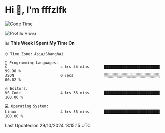 # Hi 👋, I'm fffzlfk

<!--START_SECTION:waka-->
![Code Time](http://img.shields.io/badge/Code%20Time-976%20hrs%2027%20mins-blue)

![Profile Views](http://img.shields.io/badge/Profile%20Views-0-blue)

📊 **This Week I Spent My Time On** 

```text
🕑︎ Time Zone: Asia/Shanghai

💬 Programming Languages: 
C                        4 hrs 36 mins       █████████████████████████   99.98 % 
JSON                     0 secs              ░░░░░░░░░░░░░░░░░░░░░░░░░   00.02 % 

🔥 Editors: 
VS Code                  4 hrs 36 mins       █████████████████████████   100.00 % 

💻 Operating System: 
Linux                    4 hrs 36 mins       █████████████████████████   100.00 % 
```


 Last Updated on 29/10/2024 18:15:15 UTC
<!--END_SECTION:waka-->
